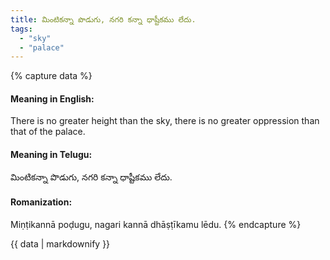 ```yaml
---
title: మింటికన్నా పొడుగు, నగరి కన్నా ధాష్టీకము లేదు.
tags:
  - "sky"
  - "palace"
---
```


{% capture data %}
#### Meaning in English:
There is no greater height than the sky, there is no greater oppression than that of the palace.

#### Meaning in Telugu:
మింటికన్నా పొడుగు, నగరి కన్నా ధాష్టీకము లేదు.

#### Romanization:
Miṇṭikannā poḍugu, nagari kannā dhāṣṭīkamu lēdu.
{% endcapture %}

{{ data | markdownify }}


